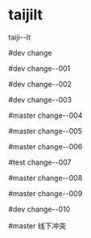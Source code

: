 # taijilt
taiji--lt

#dev change

#dev change--001

#dev change--002

#dev change--003

#master change--004

#master change--005

#master change--006

#test change--007

#master change--008

#master change--009

#dev change--010

#master 线下冲突

